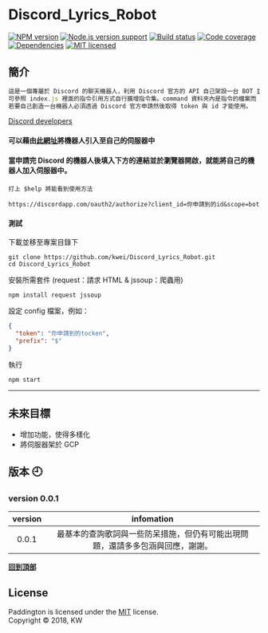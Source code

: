 # Discord_Lyrics_Robot

[![NPM version][shield-npm]](#)
[![Node.js version support][shield-node]](#)
[![Build status][shield-build]](#)
[![Code coverage][shield-coverage]](#)
[![Dependencies][shield-dependencies]](#)
[![MIT licensed][shield-license]](#)



[shield-coverage]: https://img.shields.io/badge/coverage-100%25-brightgreen.svg
[shield-dependencies]: https://img.shields.io/badge/dependencies-up%20to%20date-brightgreen.svg
[shield-license]: https://img.shields.io/badge/license-MIT-blue.svg
[shield-node]: https://img.shields.io/badge/node.js%20support-0.10–5-brightgreen.svg
[shield-npm]: https://img.shields.io/badge/npm-v3.2.0-blue.svg
[shield-build]: https://img.shields.io/badge/build-passing-brightgreen.svg

## 簡介
```JavaScript
這是一個專屬於 Discord 的聊天機器人，利用 Discord 官方的 API 自己架設一台 BOT 並實作出搜尋歌詞的功能。
可參照 index.js 裡面的指令引用方式自行擴增指令集。command 資料夾內是指令的檔案而 function 資料夾內是會用到的函式。
若要自己創造一台機器人必須透過 Discord 官方申請然後取得 token 與 id 才能使用。
``` 
[Discord developers](https://discordapp.com/developers/docs/intro)

#### 可以藉由[此網址](https://discordapp.com/oauth2/authorize?client_id=448479589132402698&scope=bot)將機器人引入至自己的伺服器中

#### 當申請完 Discord 的機器人後填入下方的連結並於瀏覽器開啟，就能將自己的機器人加入伺服器中。 
```
打上 $help 將能看到使用方法
```
```
https://discordapp.com/oauth2/authorize?client_id=你申請到的id&scope=bot
```

#### 測試
下載並移至專案目錄下
```
git clone https://github.com/kwei/Discord_Lyrics_Robot.git
cd Discord_Lyrics_Robot
```
安裝所需套件 (request：請求 HTML & jssoup：爬蟲用)
```
npm install request jssoup
```
設定 config 檔案，例如：
```JSON
{
  "token": "你申請到的tocken",
  "prefix": "$"
}
```
執行
```
npm start
```

____

## 未來目標
  * 增加功能，使得多樣化
  * 將伺服器架於 GCP

## 版本 :clock9:

### version 0.0.1 

|version|infomation|
| :---: |  :----:  |
|      0.0.1      | 最基本的查詢歌詞與一些防呆措施，但仍有可能出現問題，還請多多包涵與回應，謝謝。|

<b><a href="#">回到頂部</a></b>

License
-------

Paddington is licensed under the [MIT](#) license.  
Copyright &copy; 2018, KW

